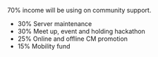70% income will be using on community support. 

 * 30% Server maintenance 
 * 30% Meet up, event and holding hackathon
 * 25% Online and offline CM promotion
 * 15% Mobility fund